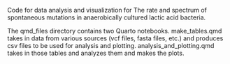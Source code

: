 Code for data analysis and visualization for The rate and spectrum of spontaneous mutations in anaerobically cultured lactic acid bacteria.

The qmd_files directory contains two Quarto notebooks.
make_tables.qmd takes in data from various sources (vcf files, fasta files, etc.) and produces csv files to be used for analysis and plotting.
analysis_and_plotting.qmd takes in those tables and analyzes them and makes the plots.
